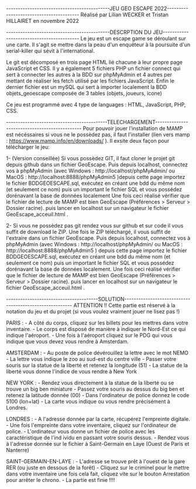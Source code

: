 --------------------------------------------JEU GEO ESCAPE 2022----------------------------------------
Réalisé par Lilian WECKER et Tristan HILLAIRET en novembre 2022

--------------------------------------------DESCRPTION DU JEU------------------------------------------
Le jeu est un escape game se déroulant sur une carte. Il s'agit se mettre dans la peau d'un enquêteur 
à la poursuite d'un serial-killer qui sévit à l'international. 

Le git est décomposé en trois page HTML lié chacune à leur propre page JavaScript et CSS. Il y a également
5 fichiers PHP un fichier connect qui sert à connecter les autres à la BDD sur phpMyAdmin et 4 autres per
mettant de réaliser les fetch utilisé par les fichiers JavaScript. 
Enfin le dernier fichier est un mySQL qui sert à importer localement la BDD objets_geoescape composée de 3 
tables (objets, joueurs, icone) 

Ce jeu est programmé avec 4 type de languages : HTML, JavaScript, PHP, CSS.

-------------------------------------------TELECHARGEMENT----------------------------------------------
Pour pouvoir jouer l'installation de MAMP est nécéssaires si vous ne le possèdez pas, il faut l'installer
(lien vers mamp : https://www.mamp.info/en/downloads/ ). Il exsite deux façon pour télécharger le jeu:

1- (Version conseillée) Si vous possèdez GIT, il faut cloner le projet git depuis github dans un fichier 
GeoEscape. Puis depuis localhost, connectez vos à phpMyAdmin (avec Windows : http://localhost/phpMyAdmin/ 
ou MacOS : http://localhost:8888/phpMyAdmin5 )depuis cette page importez le fichier BDDGEOESCAPE.sql, 
exécutez en créant une bdd du même nom (et seulement ce nom) puis un important le fichier SQL et vous 
possédez dorénavant la base de données localement Une fois ceci réalisé vérifier que le fichier de lecture 
de MAMP est bien GeoEscape (Préférences > Serveur > Dossier racine). puis lancer en localhost sur un 
navigateur le fichier GeoEscape_acceuil.html .

2- Si vous ne possèdez pas git rendez vous sur github et sur code il vous suffit de download le ZIP. 
Une fois le ZIP téléchargé, il vous suffit de l'extraire dans un fichier GeoEscape. Puis depuis localhost,
connectez vos à phpMyAdmin (avec Windows : http://localhost/phpMyAdmin/ ou MacOS : http://localhost:8888/phpMyAdmin5 )
depuis cette page importez le fichier BDDGEOESCAPE.sql, exécutez en créant une bdd du même nom (et seulement 
ce nom) puis un important le fichier SQL et vous possédez dorénavant la base de données localement. Une 
fois ceci réalisé vérifier que le fichier de lecture de MAMP est bien GeoEscape (Préférences > Serveur > 
Dossier racine). puis lancer en localhost sur un navigateur le fichier  GeoEscape_acceuil.html .


---------------------------------------SOLUTION--------------------------------------------------------
ATTENTION !! Cette partie est réservé à la notation du jeu et du projet (si vous voulez vraiment jouer
ne lisez pas !)



PARIS : - A côté du corps, cliquez sur les billets pour les mettres dans votre inventaire.
        - Le corps est disposé de manière à indiquer le Nord-Est ce qui indique l'aéroport.
        - Une fois à l'aéroport cliquez sur le PDG qui vous indique que vous devez vous rendre à Amsterdam.

AMSTERDAM : - Au poste de police dévérouillez la lettre avec le mot NEMO
            - La lettre vous indique le zoo au sud-est du centre ville
            - Passer votre souris sur la statue de la liberté et retenez la longitude (51)
            - La statue de la liberté vous donne l'indice de vous rendre à New York

NEW YORK :  - Rendez vous directement à la statue de la liberté ou se trouve un big ben miniature
            - Passez votre souris au dessus du big ben et retenez la latitude donnée (00)
            - Dans l'ordinateur de police donnez le code 5100 (lon+lat)
            - La carte vous indique ou vous rendre précisément à Londres.

LONDRES :   - A l'adresse donnée par la carte, récupérez l'empreinte digitale.
            - Une fois l'empreinte dans votre inventaire, cliquez sur l'ordinateur de police.
            - L'ordinateur vous donne un fichier de police avec les caractéristique de l'ind
            ividu en passant votre souris dessus.
            - Rendez vous à l'adresse donnée sur le fichier à Saint-Germain en Laye (Ouest de
            Paris et Nanterre)

SAINT-GERMAIN-EN-LAYE : - L'adresse se trouve prêt à l'ouest de la gare RER (ou juste en dessous de la forêt)
                        - Cliquez sur le criminel pour le mettre dans votre inventaire une fois cela fait, 
                        cliquez vite sur le bouton Arrestation pour arrêter le chrono.
                        - La partie est finie !!!!

